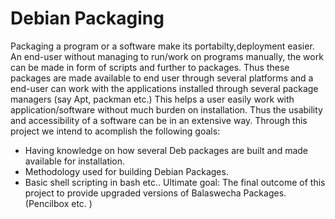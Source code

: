 # Debian Packaging
Packaging a program or a software make its portabilty,deployment easier.
An end-user without managing to run/work on programs manually, the work can be made in form of scripts and further to packages.
Thus these packages are made available to end user through several platforms and a end-user can work with the applications installed through several package managers (say Apt, packman etc.) 
This helps a user easily work with application/software without much burden on installation.
Thus the usability and accessibility of a software can be in an extensive way.
Through this project we intend to acomplish the following goals:
* Having knowledge on how several Deb packages are built and made available for installation.
* Methodology used for building Debian Packages.
* Basic shell scripting in bash etc..
Ultimate goal: The final outcome of this project to provide upgraded versions of Balaswecha Packages.(Pencilbox etc. )
